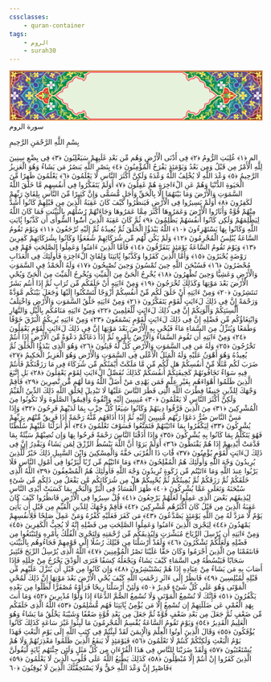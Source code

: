 ```yaml
---
cssclasses:
    - quran-container
tags:
    - الروم
    - surah30
---
```

<div class="quran-container">
<span class="second-border"></span>
<span class="border"></span>
<div class="head-container">
<img src="https://raw.githubusercontent.com/LORDyyyyy/obsidian-the_quran_vault/main/src/webview/surah_head.png" height=100>
<div class="surah-name">
<span class="surah-name-fnt">سورة الروم</span>
</div>
</div>
<div class="quran-content">
<div class="name-of-god"> <p> بِسْمِ اللَّهِ الرَّحْمَنِ الرَّحِيمِ </p></div>
<p>
<span class="sign" id="f1">الم <span>﴿</span>١<span>﴾</span></span>
<span class="sign" id="f2">غُلِبَتِ الرُّومُ <span>﴿</span>٢<span>﴾</span></span>
<span class="sign" id="f3">فِى أَدْنَى الْأَرْضِ وَهُم مِّن بَعْدِ غَلَبِهِمْ سَيَغْلِبُونَ <span>﴿</span>٣<span>﴾</span></span>
<span class="sign" id="f4">فِى بِضْعِ سِنِينَ لِلَّهِ الْأَمْرُ مِن قَبْلُ وَمِن بَعْدُ وَيَوْمَئِذٍ يَفْرَحُ الْمُؤْمِنُونَ <span>﴿</span>٤<span>﴾</span></span>
<span class="sign" id="f5">بِنَصْرِ اللَّهِ يَنصُرُ مَن يَشَاءُ وَهُوَ الْعَزِيزُ الرَّحِيمُ <span>﴿</span>٥<span>﴾</span></span>
<span class="sign" id="f6">وَعْدَ اللَّهِ لَا يُخْلِفُ اللَّهُ وَعْدَهُ وَلَكِنَّ أَكْثَرَ النَّاسِ لَا يَعْلَمُونَ <span>﴿</span>٦<span>﴾</span></span>
<span class="sign" id="f7">يَعْلَمُونَ ظَهِرًا مِّنَ الْحَيَوةِ الدُّنْيَا وَهُمْ عَنِ الْءَاخِرَةِ هُمْ غَفِلُونَ <span>﴿</span>٧<span>﴾</span></span>
<span class="sign" id="f8">أَوَلَمْ يَتَفَكَّرُوا فِى أَنفُسِهِم مَّا خَلَقَ اللَّهُ السَّمَوَتِ وَالْأَرْضَ وَمَا بَيْنَهُمَا إِلَّا بِالْحَقِّ وَأَجَلٍ مُّسَمًّى وَإِنَّ كَثِيرًا مِّنَ النَّاسِ بِلِقَائِ رَبِّهِمْ لَكَفِرُونَ <span>﴿</span>٨<span>﴾</span></span>
<span class="sign" id="f9">أَوَلَمْ يَسِيرُوا فِى الْأَرْضِ فَيَنظُرُوا كَيْفَ كَانَ عَقِبَةُ الَّذِينَ مِن قَبْلِهِمْ كَانُوا أَشَدَّ مِنْهُمْ قُوَّةً وَأَثَارُوا الْأَرْضَ وَعَمَرُوهَا أَكْثَرَ مِمَّا عَمَرُوهَا وَجَاءَتْهُمْ رُسُلُهُم بِالْبَيِّنَتِ فَمَا كَانَ اللَّهُ لِيَظْلِمَهُمْ وَلَكِن كَانُوا أَنفُسَهُمْ يَظْلِمُونَ <span>﴿</span>٩<span>﴾</span></span>
<span class="sign" id="f10">ثُمَّ كَانَ عَقِبَةَ الَّذِينَ أَسَُٔوا السُّوأَى أَن كَذَّبُوا بَِٔايَتِ اللَّهِ وَكَانُوا بِهَا يَسْتَهْزِءُونَ <span>﴿</span>١۰<span>﴾</span></span>
<span class="sign" id="f11">اللَّهُ يَبْدَؤُا الْخَلْقَ ثُمَّ يُعِيدُهُ ثُمَّ إِلَيْهِ تُرْجَعُونَ <span>﴿</span>١١<span>﴾</span></span>
<span class="sign" id="f12">وَيَوْمَ تَقُومُ السَّاعَةُ يُبْلِسُ الْمُجْرِمُونَ <span>﴿</span>١٢<span>﴾</span></span>
<span class="sign" id="f13">وَلَمْ يَكُن لَّهُم مِّن شُرَكَائِهِمْ شُفَعَؤُا وَكَانُوا بِشُرَكَائِهِمْ كَفِرِينَ <span>﴿</span>١٣<span>﴾</span></span>
<span class="sign" id="f14">وَيَوْمَ تَقُومُ السَّاعَةُ يَوْمَئِذٍ يَتَفَرَّقُونَ <span>﴿</span>١٤<span>﴾</span></span>
<span class="sign" id="f15">فَأَمَّا الَّذِينَ ءَامَنُوا وَعَمِلُوا الصَّلِحَتِ فَهُمْ فِى رَوْضَةٍ يُحْبَرُونَ <span>﴿</span>١٥<span>﴾</span></span>
<span class="sign" id="f16">وَأَمَّا الَّذِينَ كَفَرُوا وَكَذَّبُوا بَِٔايَتِنَا وَلِقَائِ الْءَاخِرَةِ فَأُولَئِكَ فِى الْعَذَابِ مُحْضَرُونَ <span>﴿</span>١٦<span>﴾</span></span>
<span class="sign" id="f17">فَسُبْحَنَ اللَّهِ حِينَ تُمْسُونَ وَحِينَ تُصْبِحُونَ <span>﴿</span>١٧<span>﴾</span></span>
<span class="sign" id="f18">وَلَهُ الْحَمْدُ فِى السَّمَوَتِ وَالْأَرْضِ وَعَشِيًّا وَحِينَ تُظْهِرُونَ <span>﴿</span>١٨<span>﴾</span></span>
<span class="sign" id="f19">يُخْرِجُ الْحَىَّ مِنَ الْمَيِّتِ وَيُخْرِجُ الْمَيِّتَ مِنَ الْحَىِّ وَيُحْىِ الْأَرْضَ بَعْدَ مَوْتِهَا وَكَذَلِكَ تُخْرَجُونَ <span>﴿</span>١٩<span>﴾</span></span>
<span class="sign" id="f20">وَمِنْ ءَايَتِهِ أَنْ خَلَقَكُم مِّن تُرَابٍ ثُمَّ إِذَا أَنتُم بَشَرٌ تَنتَشِرُونَ <span>﴿</span>٢۰<span>﴾</span></span>
<span class="sign" id="f21">وَمِنْ ءَايَتِهِ أَنْ خَلَقَ لَكُم مِّنْ أَنفُسِكُمْ أَزْوَجًا لِّتَسْكُنُوا إِلَيْهَا وَجَعَلَ بَيْنَكُم مَّوَدَّةً وَرَحْمَةً إِنَّ فِى ذَلِكَ لَءَايَتٍ لِّقَوْمٍ يَتَفَكَّرُونَ <span>﴿</span>٢١<span>﴾</span></span>
<span class="sign" id="f22">وَمِنْ ءَايَتِهِ خَلْقُ السَّمَوَتِ وَالْأَرْضِ وَاخْتِلَفُ أَلْسِنَتِكُمْ وَأَلْوَنِكُمْ إِنَّ فِى ذَلِكَ لَءَايَتٍ لِّلْعَلِمِينَ <span>﴿</span>٢٢<span>﴾</span></span>
<span class="sign" id="f23">وَمِنْ ءَايَتِهِ مَنَامُكُم بِالَّيْلِ وَالنَّهَارِ وَابْتِغَاؤُكُم مِّن فَضْلِهِ إِنَّ فِى ذَلِكَ لَءَايَتٍ لِّقَوْمٍ يَسْمَعُونَ <span>﴿</span>٢٣<span>﴾</span></span>
<span class="sign" id="f24">وَمِنْ ءَايَتِهِ يُرِيكُمُ الْبَرْقَ خَوْفًا وَطَمَعًا وَيُنَزِّلُ مِنَ السَّمَاءِ مَاءً فَيُحْىِ بِهِ الْأَرْضَ بَعْدَ مَوْتِهَا إِنَّ فِى ذَلِكَ لَءَايَتٍ لِّقَوْمٍ يَعْقِلُونَ <span>﴿</span>٢٤<span>﴾</span></span>
<span class="sign" id="f25">وَمِنْ ءَايَتِهِ أَن تَقُومَ السَّمَاءُ وَالْأَرْضُ بِأَمْرِهِ ثُمَّ إِذَا دَعَاكُمْ دَعْوَةً مِّنَ الْأَرْضِ إِذَا أَنتُمْ تَخْرُجُونَ <span>﴿</span>٢٥<span>﴾</span></span>
<span class="sign" id="f26">وَلَهُ مَن فِى السَّمَوَتِ وَالْأَرْضِ كُلٌّ لَّهُ قَنِتُونَ <span>﴿</span>٢٦<span>﴾</span></span>
<span class="sign" id="f27">وَهُوَ الَّذِى يَبْدَؤُا الْخَلْقَ ثُمَّ يُعِيدُهُ وَهُوَ أَهْوَنُ عَلَيْهِ وَلَهُ الْمَثَلُ الْأَعْلَى فِى السَّمَوَتِ وَالْأَرْضِ وَهُوَ الْعَزِيزُ الْحَكِيمُ <span>﴿</span>٢٧<span>﴾</span></span>
<span class="sign" id="f28">ضَرَبَ لَكُم مَّثَلًا مِّنْ أَنفُسِكُمْ هَل لَّكُم مِّن مَّا مَلَكَتْ أَيْمَنُكُم مِّن شُرَكَاءَ فِى مَا رَزَقْنَكُمْ فَأَنتُمْ فِيهِ سَوَاءٌ تَخَافُونَهُمْ كَخِيفَتِكُمْ أَنفُسَكُمْ كَذَلِكَ نُفَصِّلُ الْءَايَتِ لِقَوْمٍ يَعْقِلُونَ <span>﴿</span>٢٨<span>﴾</span></span>
<span class="sign" id="f29">بَلِ اتَّبَعَ الَّذِينَ ظَلَمُوا أَهْوَاءَهُم بِغَيْرِ عِلْمٍ فَمَن يَهْدِى مَنْ أَضَلَّ اللَّهُ وَمَا لَهُم مِّن نَّصِرِينَ <span>﴿</span>٢٩<span>﴾</span></span>
<span class="sign" id="f30">فَأَقِمْ وَجْهَكَ لِلدِّينِ حَنِيفًا فِطْرَتَ اللَّهِ الَّتِى فَطَرَ النَّاسَ عَلَيْهَا لَا تَبْدِيلَ لِخَلْقِ اللَّهِ ذَلِكَ الدِّينُ الْقَيِّمُ وَلَكِنَّ أَكْثَرَ النَّاسِ لَا يَعْلَمُونَ <span>﴿</span>٣۰<span>﴾</span></span>
<span class="sign" id="f31">مُنِيبِينَ إِلَيْهِ وَاتَّقُوهُ وَأَقِيمُوا الصَّلَوةَ وَلَا تَكُونُوا مِنَ الْمُشْرِكِينَ <span>﴿</span>٣١<span>﴾</span></span>
<span class="sign" id="f32">مِنَ الَّذِينَ فَرَّقُوا دِينَهُمْ وَكَانُوا شِيَعًا كُلُّ حِزْبٍ بِمَا لَدَيْهِمْ فَرِحُونَ <span>﴿</span>٣٢<span>﴾</span></span>
<span class="sign" id="f33">وَإِذَا مَسَّ النَّاسَ ضُرٌّ دَعَوْا رَبَّهُم مُّنِيبِينَ إِلَيْهِ ثُمَّ إِذَا أَذَاقَهُم مِّنْهُ رَحْمَةً إِذَا فَرِيقٌ مِّنْهُم بِرَبِّهِمْ يُشْرِكُونَ <span>﴿</span>٣٣<span>﴾</span></span>
<span class="sign" id="f34">لِيَكْفُرُوا بِمَا ءَاتَيْنَهُمْ فَتَمَتَّعُوا فَسَوْفَ تَعْلَمُونَ <span>﴿</span>٣٤<span>﴾</span></span>
<span class="sign" id="f35">أَمْ أَنزَلْنَا عَلَيْهِمْ سُلْطَنًا فَهُوَ يَتَكَلَّمُ بِمَا كَانُوا بِهِ يُشْرِكُونَ <span>﴿</span>٣٥<span>﴾</span></span>
<span class="sign" id="f36">وَإِذَا أَذَقْنَا النَّاسَ رَحْمَةً فَرِحُوا بِهَا وَإِن تُصِبْهُمْ سَيِّئَةٌ بِمَا قَدَّمَتْ أَيْدِيهِمْ إِذَا هُمْ يَقْنَطُونَ <span>﴿</span>٣٦<span>﴾</span></span>
<span class="sign" id="f37">أَوَلَمْ يَرَوْا أَنَّ اللَّهَ يَبْسُطُ الرِّزْقَ لِمَن يَشَاءُ وَيَقْدِرُ إِنَّ فِى ذَلِكَ لَءَايَتٍ لِّقَوْمٍ يُؤْمِنُونَ <span>﴿</span>٣٧<span>﴾</span></span>
<span class="sign" id="f38">فََٔاتِ ذَا الْقُرْبَى حَقَّهُ وَالْمِسْكِينَ وَابْنَ السَّبِيلِ ذَلِكَ خَيْرٌ لِّلَّذِينَ يُرِيدُونَ وَجْهَ اللَّهِ وَأُولَئِكَ هُمُ الْمُفْلِحُونَ <span>﴿</span>٣٨<span>﴾</span></span>
<span class="sign" id="f39">وَمَا ءَاتَيْتُم مِّن رِّبًا لِّيَرْبُوَا فِى أَمْوَلِ النَّاسِ فَلَا يَرْبُوا عِندَ اللَّهِ وَمَا ءَاتَيْتُم مِّن زَكَوةٍ تُرِيدُونَ وَجْهَ اللَّهِ فَأُولَئِكَ هُمُ الْمُضْعِفُونَ <span>﴿</span>٣٩<span>﴾</span></span>
<span class="sign" id="f40">اللَّهُ الَّذِى خَلَقَكُمْ ثُمَّ رَزَقَكُمْ ثُمَّ يُمِيتُكُمْ ثُمَّ يُحْيِيكُمْ هَلْ مِن شُرَكَائِكُم مَّن يَفْعَلُ مِن ذَلِكُم مِّن شَىْءٍ سُبْحَنَهُ وَتَعَلَى عَمَّا يُشْرِكُونَ <span>﴿</span>٤۰<span>﴾</span></span>
<span class="sign" id="f41">ظَهَرَ الْفَسَادُ فِى الْبَرِّ وَالْبَحْرِ بِمَا كَسَبَتْ أَيْدِى النَّاسِ لِيُذِيقَهُم بَعْضَ الَّذِى عَمِلُوا لَعَلَّهُمْ يَرْجِعُونَ <span>﴿</span>٤١<span>﴾</span></span>
<span class="sign" id="f42">قُلْ سِيرُوا فِى الْأَرْضِ فَانظُرُوا كَيْفَ كَانَ عَقِبَةُ الَّذِينَ مِن قَبْلُ كَانَ أَكْثَرُهُم مُّشْرِكِينَ <span>﴿</span>٤٢<span>﴾</span></span>
<span class="sign" id="f43">فَأَقِمْ وَجْهَكَ لِلدِّينِ الْقَيِّمِ مِن قَبْلِ أَن يَأْتِىَ يَوْمٌ لَّا مَرَدَّ لَهُ مِنَ اللَّهِ يَوْمَئِذٍ يَصَّدَّعُونَ <span>﴿</span>٤٣<span>﴾</span></span>
<span class="sign" id="f44">مَن كَفَرَ فَعَلَيْهِ كُفْرُهُ وَمَنْ عَمِلَ صَلِحًا فَلِأَنفُسِهِمْ يَمْهَدُونَ <span>﴿</span>٤٤<span>﴾</span></span>
<span class="sign" id="f45">لِيَجْزِىَ الَّذِينَ ءَامَنُوا وَعَمِلُوا الصَّلِحَتِ مِن فَضْلِهِ إِنَّهُ لَا يُحِبُّ الْكَفِرِينَ <span>﴿</span>٤٥<span>﴾</span></span>
<span class="sign" id="f46">وَمِنْ ءَايَتِهِ أَن يُرْسِلَ الرِّيَاحَ مُبَشِّرَتٍ وَلِيُذِيقَكُم مِّن رَّحْمَتِهِ وَلِتَجْرِىَ الْفُلْكُ بِأَمْرِهِ وَلِتَبْتَغُوا مِن فَضْلِهِ وَلَعَلَّكُمْ تَشْكُرُونَ <span>﴿</span>٤٦<span>﴾</span></span>
<span class="sign" id="f47">وَلَقَدْ أَرْسَلْنَا مِن قَبْلِكَ رُسُلًا إِلَى قَوْمِهِمْ فَجَاءُوهُم بِالْبَيِّنَتِ فَانتَقَمْنَا مِنَ الَّذِينَ أَجْرَمُوا وَكَانَ حَقًّا عَلَيْنَا نَصْرُ الْمُؤْمِنِينَ <span>﴿</span>٤٧<span>﴾</span></span>
<span class="sign" id="f48">اللَّهُ الَّذِى يُرْسِلُ الرِّيَحَ فَتُثِيرُ سَحَابًا فَيَبْسُطُهُ فِى السَّمَاءِ كَيْفَ يَشَاءُ وَيَجْعَلُهُ كِسَفًا فَتَرَى الْوَدْقَ يَخْرُجُ مِنْ خِلَلِهِ فَإِذَا أَصَابَ بِهِ مَن يَشَاءُ مِنْ عِبَادِهِ إِذَا هُمْ يَسْتَبْشِرُونَ <span>﴿</span>٤٨<span>﴾</span></span>
<span class="sign" id="f49">وَإِن كَانُوا مِن قَبْلِ أَن يُنَزَّلَ عَلَيْهِم مِّن قَبْلِهِ لَمُبْلِسِينَ <span>﴿</span>٤٩<span>﴾</span></span>
<span class="sign" id="f50">فَانظُرْ إِلَى ءَاثَرِ رَحْمَتِ اللَّهِ كَيْفَ يُحْىِ الْأَرْضَ بَعْدَ مَوْتِهَا إِنَّ ذَلِكَ لَمُحْىِ الْمَوْتَى وَهُوَ عَلَى كُلِّ شَىْءٍ قَدِيرٌ <span>﴿</span>٥۰<span>﴾</span></span>
<span class="sign" id="f51">وَلَئِنْ أَرْسَلْنَا رِيحًا فَرَأَوْهُ مُصْفَرًّا لَّظَلُّوا مِن بَعْدِهِ يَكْفُرُونَ <span>﴿</span>٥١<span>﴾</span></span>
<span class="sign" id="f52">فَإِنَّكَ لَا تُسْمِعُ الْمَوْتَى وَلَا تُسْمِعُ الصُّمَّ الدُّعَاءَ إِذَا وَلَّوْا مُدْبِرِينَ <span>﴿</span>٥٢<span>﴾</span></span>
<span class="sign" id="f53">وَمَا أَنتَ بِهَدِ الْعُمْىِ عَن ضَلَلَتِهِمْ إِن تُسْمِعُ إِلَّا مَن يُؤْمِنُ بَِٔايَتِنَا فَهُم مُّسْلِمُونَ <span>﴿</span>٥٣<span>﴾</span></span>
<span class="sign" id="f54">اللَّهُ الَّذِى خَلَقَكُم مِّن ضَعْفٍ ثُمَّ جَعَلَ مِن بَعْدِ ضَعْفٍ قُوَّةً ثُمَّ جَعَلَ مِن بَعْدِ قُوَّةٍ ضَعْفًا وَشَيْبَةً يَخْلُقُ مَا يَشَاءُ وَهُوَ الْعَلِيمُ الْقَدِيرُ <span>﴿</span>٥٤<span>﴾</span></span>
<span class="sign" id="f55">وَيَوْمَ تَقُومُ السَّاعَةُ يُقْسِمُ الْمُجْرِمُونَ مَا لَبِثُوا غَيْرَ سَاعَةٍ كَذَلِكَ كَانُوا يُؤْفَكُونَ <span>﴿</span>٥٥<span>﴾</span></span>
<span class="sign" id="f56">وَقَالَ الَّذِينَ أُوتُوا الْعِلْمَ وَالْإِيمَنَ لَقَدْ لَبِثْتُمْ فِى كِتَبِ اللَّهِ إِلَى يَوْمِ الْبَعْثِ فَهَذَا يَوْمُ الْبَعْثِ وَلَكِنَّكُمْ كُنتُمْ لَا تَعْلَمُونَ <span>﴿</span>٥٦<span>﴾</span></span>
<span class="sign" id="f57">فَيَوْمَئِذٍ لَّا يَنفَعُ الَّذِينَ ظَلَمُوا مَعْذِرَتُهُمْ وَلَا هُمْ يُسْتَعْتَبُونَ <span>﴿</span>٥٧<span>﴾</span></span>
<span class="sign" id="f58">وَلَقَدْ ضَرَبْنَا لِلنَّاسِ فِى هَذَا الْقُرْءَانِ مِن كُلِّ مَثَلٍ وَلَئِن جِئْتَهُم بَِٔايَةٍ لَّيَقُولَنَّ الَّذِينَ كَفَرُوا إِنْ أَنتُمْ إِلَّا مُبْطِلُونَ <span>﴿</span>٥٨<span>﴾</span></span>
<span class="sign" id="f59">كَذَلِكَ يَطْبَعُ اللَّهُ عَلَى قُلُوبِ الَّذِينَ لَا يَعْلَمُونَ <span>﴿</span>٥٩<span>﴾</span></span>
<span class="sign" id="f60">فَاصْبِرْ إِنَّ وَعْدَ اللَّهِ حَقٌّ وَلَا يَسْتَخِفَّنَّكَ الَّذِينَ لَا يُوقِنُونَ <span>﴿</span>٦۰<span>﴾</span></span>

</p>
</div>
<span class="border" style="margin-top:25px;"></span>
<span class="second-border-bottom"></span>
</div>
